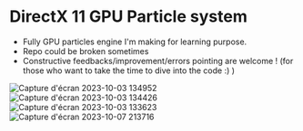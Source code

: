 # DirectX 11 GPU Particle system

- Fully GPU particles engine I'm making for learning purpose. 
- Repo could be broken sometimes
- Constructive feedbacks/improvement/errors pointing are welcome ! (for those who want to take the time to dive into the code :) )

![Capture d'écran 2023-10-03 134952](https://github.com/dj-himp/DX11GPUParticles/assets/1647468/beee17bb-c8a3-4641-b984-4351457d71db)
![Capture d'écran 2023-10-03 134426](https://github.com/dj-himp/DX11GPUParticles/assets/1647468/b4ac8d71-b923-4252-a7a4-21023e1d007f)
![Capture d'écran 2023-10-03 133623](https://github.com/dj-himp/DX11GPUParticles/assets/1647468/8339c65b-81f3-4094-9cf6-56316352b09d)
![Capture d'écran 2023-10-07 213716](https://github.com/dj-himp/DX11GPUParticles/assets/1647468/30c5496c-cf13-43f2-bbf2-2c82172579eb)
